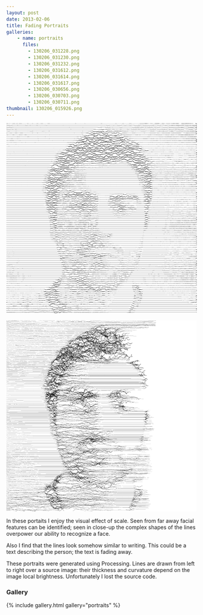 ```yaml
---
layout: post
date: 2013-02-06
title: Fading Portraits
galleries:
    - name: portraits
      files:
		- 130206_031228.png
		- 130206_031230.png
		- 130206_031232.png
		- 130206_031612.png
		- 130206_031614.png
		- 130206_031617.png
		- 130206_030656.png
		- 130206_030703.png
		- 130206_030711.png
thumbnail: 130206_015926.png
---
```


![](130206_015926.png)

![](130206_031614.png)

In these portaits I enjoy the visual effect of scale. Seen from far away facial features can be 
identified; seen in close-up the complex shapes of the lines overpower our ability to recognize a face. 

Also I find that the lines look somehow similar to writing. This could be a text describing the person; 
the text is fading away.


These portraits were generated using Processing. Lines are drawn from left to right over a source image: 
their thickness and curvature depend on the image local brightness. Unfortunately I lost the source code.


### Gallery
{% include gallery.html gallery="portraits" %}

